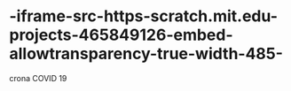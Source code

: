 # -iframe-src-https-scratch.mit.edu-projects-465849126-embed-allowtransparency-true-width-485-
crona COVID 19
